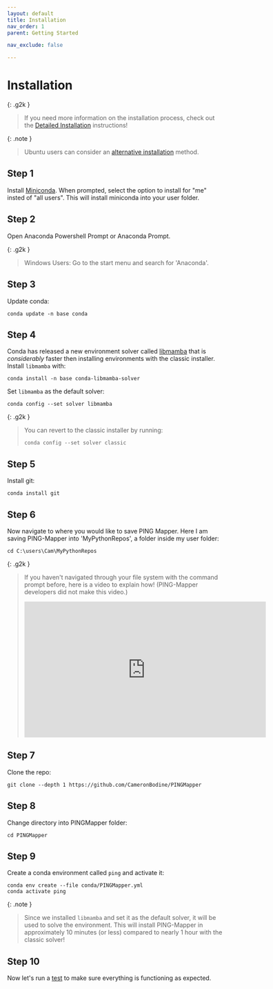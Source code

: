 ```yaml
---
layout: default
title: Installation
nav_order: 1
parent: Getting Started

nav_exclude: false

---
```


# Installation

{: .g2k }
> If you need more information on the installation process, check out the [Detailed Installation](./InstallationDetailed.md) instructions!

{: .note }
> Ubuntu users can consider an [alternative installation](https://github.com/CameronBodine/PINGMapper/tree/main/ubuntu) method.

## Step 1
Install [Miniconda](https://docs.conda.io/en/latest/miniconda.html). When prompted, select the option to install for "me" insted of "all users". This will install miniconda into your user folder. 

## Step 2
Open Anaconda Powershell Prompt or Anaconda Prompt.

{: .g2k }
> Windows Users: Go to the start menu and search for 'Anaconda'.

## Step 3
Update conda:
```
conda update -n base conda
```

## Step 4
Conda has released a new environment solver called [libmamba](https://www.anaconda.com/blog/a-faster-conda-for-a-growing-community) that is _considerably_ faster then installing environments with the classic installer. Install `libmamba` with:
```
conda install -n base conda-libmamba-solver
```

Set `libmamba` as the default solver:
```
conda config --set solver libmamba
```

{: .g2k }
> You can revert to the classic installer by running:
> ```
> conda config --set solver classic
> ```


## Step 5
Install git:
```
conda install git
```

## Step 6
Now navigate to where you would like to save PING Mapper. Here I am saving PING-Mapper into 'MyPythonRepos', a folder inside my user folder:
```
cd C:\users\Cam\MyPythonRepos
```

{: .g2k }
> If you haven't navigated through your file system with the command prompt before, here is a video to explain how! (PING-Mapper developers did not make this video.)
> <iframe width="560" height="315" src="https://www.youtube.com/embed/9zMWXD-xoxc" title="YouTube video player" frameborder="0" allow="accelerometer; autoplay; clipboard-write; encrypted-media; gyroscope; picture-in-picture; web-share" allowfullscreen></iframe>

## Step 7
Clone the repo:
```
git clone --depth 1 https://github.com/CameronBodine/PINGMapper
```

## Step 8
Change directory into PINGMapper folder:
```
cd PINGMapper
```

## Step 9
Create a conda environment called `ping` and activate it:
```
conda env create --file conda/PINGMapper.yml
conda activate ping
```

{: .note }
> Since we installed `libmamba` and set it as the default solver, it will be used to solve the environment. This will install PING-Mapper in approximately 10 minutes (or less) compared to nearly 1 hour with the classic solver!

## Step 10
Now let's run a [test](./Testing.md) to make sure everything is functioning as expected.

